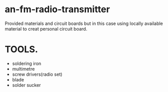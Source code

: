 # an-fm-radio-transmitter
Provided materials and circuit boards but in this case using locally available material to creat personal circuit board.

# TOOLS.
- soldering iron
- multimetre
- screw drivers(radio set)
- blade
- solder sucker
